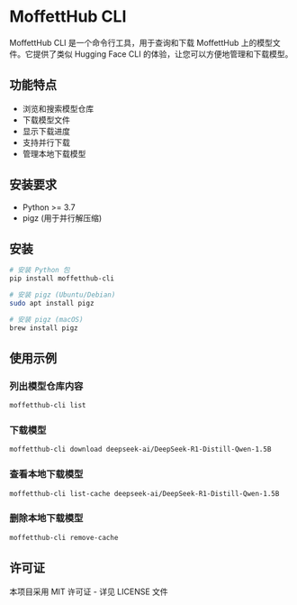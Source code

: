 # MoffettHub CLI

MoffettHub CLI 是一个命令行工具，用于查询和下载 MoffettHub 上的模型文件。它提供了类似 Hugging Face CLI 的体验，让您可以方便地管理和下载模型。

## 功能特点

- 浏览和搜索模型仓库
- 下载模型文件
- 显示下载进度
- 支持并行下载
- 管理本地下载模型

## 安装要求

- Python >= 3.7
- pigz (用于并行解压缩)

## 安装

```bash
# 安装 Python 包
pip install moffetthub-cli

# 安装 pigz (Ubuntu/Debian)
sudo apt install pigz

# 安装 pigz (macOS)
brew install pigz
```

## 使用示例

### 列出模型仓库内容

```bash
moffetthub-cli list
```

### 下载模型

```bash
moffetthub-cli download deepseek-ai/DeepSeek-R1-Distill-Qwen-1.5B
```

### 查看本地下载模型

```bash
moffetthub-cli list-cache deepseek-ai/DeepSeek-R1-Distill-Qwen-1.5B
```

### 删除本地下载模型

```bash
moffetthub-cli remove-cache
```

## 许可证

本项目采用 MIT 许可证 - 详见 LICENSE 文件

